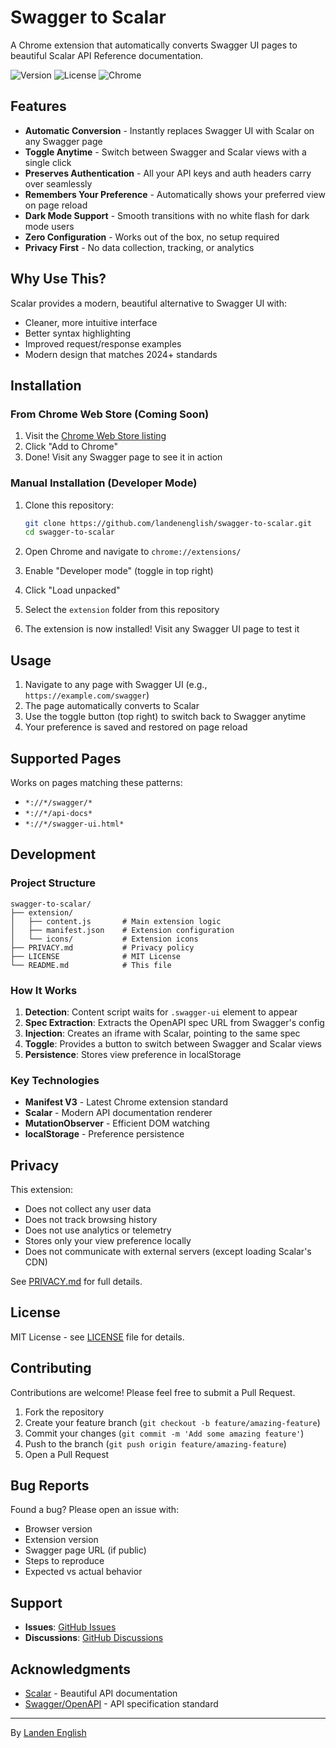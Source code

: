 # Swagger to Scalar

A Chrome extension that automatically converts Swagger UI pages to beautiful Scalar API Reference documentation.

![Version](https://img.shields.io/badge/version-1.0.0-blue)
![License](https://img.shields.io/badge/license-MIT-green)
![Chrome](https://img.shields.io/badge/chrome-extension-orange)

## Features

- **Automatic Conversion** - Instantly replaces Swagger UI with Scalar on any Swagger page
- **Toggle Anytime** - Switch between Swagger and Scalar views with a single click
- **Preserves Authentication** - All your API keys and auth headers carry over seamlessly
- **Remembers Your Preference** - Automatically shows your preferred view on page reload
- **Dark Mode Support** - Smooth transitions with no white flash for dark mode users
- **Zero Configuration** - Works out of the box, no setup required
- **Privacy First** - No data collection, tracking, or analytics

## Why Use This?

Scalar provides a modern, beautiful alternative to Swagger UI with:

- Cleaner, more intuitive interface
- Better syntax highlighting
- Improved request/response examples
- Modern design that matches 2024+ standards

## Installation

### From Chrome Web Store (Coming Soon)

1. Visit the [Chrome Web Store listing](#)
2. Click "Add to Chrome"
3. Done! Visit any Swagger page to see it in action

### Manual Installation (Developer Mode)

1. Clone this repository:

   ```bash
   git clone https://github.com/landenenglish/swagger-to-scalar.git
   cd swagger-to-scalar
   ```

2. Open Chrome and navigate to `chrome://extensions/`

3. Enable "Developer mode" (toggle in top right)

4. Click "Load unpacked"

5. Select the `extension` folder from this repository

6. The extension is now installed! Visit any Swagger UI page to test it

## Usage

1. Navigate to any page with Swagger UI (e.g., `https://example.com/swagger`)
2. The page automatically converts to Scalar
3. Use the toggle button (top right) to switch back to Swagger anytime
4. Your preference is saved and restored on page reload

## Supported Pages

Works on pages matching these patterns:

- `*://*/swagger/*`
- `*://*/api-docs*`
- `*://*/swagger-ui.html*`

## Development

### Project Structure

```
swagger-to-scalar/
├── extension/
│   ├── content.js       # Main extension logic
│   ├── manifest.json    # Extension configuration
│   └── icons/           # Extension icons
├── PRIVACY.md           # Privacy policy
├── LICENSE              # MIT License
└── README.md            # This file
```

### How It Works

1. **Detection**: Content script waits for `.swagger-ui` element to appear
2. **Spec Extraction**: Extracts the OpenAPI spec URL from Swagger's config
3. **Injection**: Creates an iframe with Scalar, pointing to the same spec
4. **Toggle**: Provides a button to switch between Swagger and Scalar views
5. **Persistence**: Stores view preference in localStorage

### Key Technologies

- **Manifest V3** - Latest Chrome extension standard
- **Scalar** - Modern API documentation renderer
- **MutationObserver** - Efficient DOM watching
- **localStorage** - Preference persistence

## Privacy

This extension:

- Does not collect any user data
- Does not track browsing history
- Does not use analytics or telemetry
- Stores only your view preference locally
- Does not communicate with external servers (except loading Scalar's CDN)

See [PRIVACY.md](PRIVACY.md) for full details.

## License

MIT License - see [LICENSE](LICENSE) file for details.

## Contributing

Contributions are welcome! Please feel free to submit a Pull Request.

1. Fork the repository
2. Create your feature branch (`git checkout -b feature/amazing-feature`)
3. Commit your changes (`git commit -m 'Add some amazing feature'`)
4. Push to the branch (`git push origin feature/amazing-feature`)
5. Open a Pull Request

## Bug Reports

Found a bug? Please open an issue with:

- Browser version
- Extension version
- Swagger page URL (if public)
- Steps to reproduce
- Expected vs actual behavior

## Support

- **Issues**: [GitHub Issues](https://github.com/landenenglish/swagger-to-scalar/issues)
- **Discussions**: [GitHub Discussions](https://github.com/landenenglish/swagger-to-scalar/discussions)

## Acknowledgments

- [Scalar](https://github.com/scalar/scalar) - Beautiful API documentation
- [Swagger/OpenAPI](https://swagger.io/) - API specification standard

---

By [Landen English](https://github.com/landenenglish)
